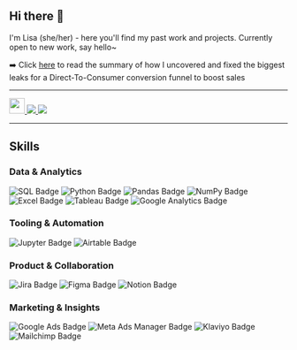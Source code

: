 ## Hi there 👋

<!--
**lisaliabc/lisaliabc** is a ✨ _special_ ✨ repository because its `README.md` (this file) appears on your GitHub profile.

Here are some ideas to get you started:

- 🔭 I’m currently working on ...
- 🌱 I’m currently learning ...
- 👯 I’m looking to collaborate on ...
- 🤔 I’m looking for help with ...
- 💬 Ask me about ...
- 📫 How to reach me: ...
- 😄 Pronouns: ...
- ⚡ Fun fact: ...
-->

I'm Lisa (she/her) - here you'll find my past work and projects. Currently open to new work, say hello~

➡️ Click [here](https://github.com/lisaliabc/D2C-Ecommerce-Funnel-Analysis) to read the summary of how I uncovered and fixed the biggest leaks for a Direct-To-Consumer conversion funnel to boost sales


---
<a href="https://github.com/lisaliabc">
  <img src="https://komarev.com/ghpvc/?username=lisaliabc&color=brightgreen&style=flat-square&label=Views:" height=28/>
</a>

<a href="https://www.github.com/lisaliabc">
  <img src="https://img.shields.io/badge/Portfolio-f5ba23.svg?&style=for-the-badge&logo=googlechrome&logoColor=black">
</a>

<a href="mailto:lisal348290@gmail.com">
  <img src="https://img.shields.io/badge/email-%238B89CC.svg?&style=for-the-badge&logo=protonmail&logoColor=white"/>
</a>

---

## Skills

### Data & Analytics
![SQL Badge](https://img.shields.io/badge/SQL-4479A1?style=for-the-badge&labelColor=black&logo=postgresql&logoColor=white)
![Python Badge](https://img.shields.io/badge/Python-3776AB?style=for-the-badge&labelColor=black&logo=python&logoColor=white)
![Pandas Badge](https://img.shields.io/badge/Pandas-150458?style=for-the-badge&labelColor=black&logo=pandas&logoColor=white)
![NumPy Badge](https://img.shields.io/badge/NumPy-013243?style=for-the-badge&labelColor=black&logo=numpy&logoColor=white)
![Excel Badge](https://img.shields.io/badge/Excel-217346?style=for-the-badge&labelColor=black&logo=microsoft-excel&logoColor=white)
![Tableau Badge](https://img.shields.io/badge/Tableau-E97627?style=for-the-badge&labelColor=black&logo=tableau&logoColor=white)
![Google Analytics Badge](https://img.shields.io/badge/Google%20Analytics-E37400?style=for-the-badge&labelColor=black&logo=google-analytics&logoColor=white)

### Tooling & Automation
![Jupyter Badge](https://img.shields.io/badge/Jupyter-F37626?style=for-the-badge&labelColor=black&logo=jupyter&logoColor=white)
![Airtable Badge](https://img.shields.io/badge/Airtable-18BFFF?style=for-the-badge&labelColor=black&logo=airtable&logoColor=white)

### Product & Collaboration
![Jira Badge](https://img.shields.io/badge/Jira-0052CC?style=for-the-badge&labelColor=black&logo=jira&logoColor=white)
![Figma Badge](https://img.shields.io/badge/Figma-F24E1E?style=for-the-badge&labelColor=black&logo=figma&logoColor=white)
![Notion Badge](https://img.shields.io/badge/Notion-000000?style=for-the-badge&labelColor=black&logo=notion&logoColor=white)

### Marketing & Insights  
![Google Ads Badge](https://img.shields.io/badge/Google%20Ads-4285F4?style=for-the-badge&labelColor=black&logo=googleads&logoColor=white)
![Meta Ads Manager Badge](https://img.shields.io/badge/Meta%20Ads-4267B2?style=for-the-badge&labelColor=black&logo=facebook&logoColor=white) 
![Klaviyo Badge](https://img.shields.io/badge/Klaviyo-4DAB4D?style=for-the-badge&labelColor=black&logo=klaviyo&logoColor=white) 
![Mailchimp Badge](https://img.shields.io/badge/Mailchimp-FFE01B?style=for-the-badge&labelColor=black&logo=mailchimp&logoColor=black) 
